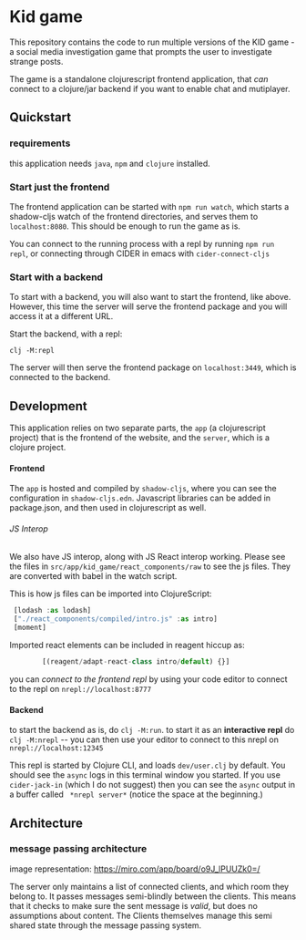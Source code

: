
# Kid game

This repository contains the code to run multiple versions of the KID game - a social media investigation game that prompts the user to investigate strange posts.

The game is a standalone clojurescript frontend application, that _can_ connect to a clojure/jar backend if you want to enable chat and mutiplayer.

## Quickstart

### requirements

this application needs `java`, `npm` and `clojure` installed.

### Start just the frontend

The frontend application can be started with `npm run watch`, which starts a shadow-cljs watch of the frontend directories, and serves them to `localhost:8080`.  This should be enough to run the game as is.

You can connect to the running process with a repl by running `npm run repl`, or connecting through CIDER in emacs with `cider-connect-cljs`

### Start with a backend

To start with a backend, you will also want to start the frontend, like above.  However, this time the server will serve the frontend package and you will access it at a different URL.

Start the backend, with a repl:
```
clj -M:repl
```

The server will then serve the frontend package on `localhost:3449`, which is connected to the backend.


## Development

This application relies on two separate parts, the `app` (a clojurescript project) that is the frontend of the website, and the `server`, which is a clojure project.

#### Frontend

The `app` is hosted and compiled by `shadow-cljs`, where you can see the configuration in `shadow-cljs.edn`.  Javascript libraries can be added in package.json, and then used in clojurescript as well.

###### JS Interop

We also have JS interop, along with JS React interop working.  Please see the files in `src/app/kid_game/react_components/raw` to see the js files.  They are converted with babel in the watch script.

This is how js files can be imported into ClojureScript:

``` javascript
 [lodash :as lodash]
 ["./react_components/compiled/intro.js" :as intro]
 [moment]
```

Imported react elements can be included in reagent hiccup as:

``` javascript
        [(reagent/adapt-react-class intro/default) {}]
```

you can *connect to the frontend repl* by using your code editor to connect to the repl on `nrepl://localhost:8777`


#### Backend

to start the backend as is, do `clj -M:run`.  to start it as an **interactive repl** do `clj -M:nrepl` -- you can then use your editor to connect to this nrepl on `nrepl://localhost:12345`

This repl is started by Clojure CLI, and loads `dev/user.clj` by default.  You should see the `async` logs in this terminal window you started.  If you use `cider-jack-in` (which I do not suggest) then you can see the `async` output in a buffer called ` *nrepl server*` (notice the space at the beginning.)

## Architecture
### message passing architecture

image representation:
https://miro.com/app/board/o9J_lPUUZk0=/

The server only maintains a list of connected clients, and which room they belong to.  It passes messages semi-blindly between the clients.  This means that it checks to make sure the sent message is _valid_, but does no assumptions about content.  The Clients themselves manage this semi shared state through the message passing system.
